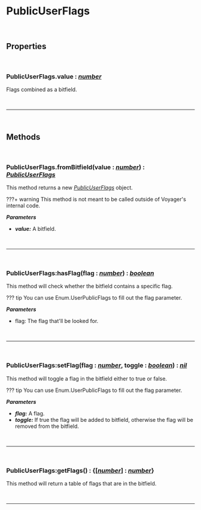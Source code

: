 # PublicUserFlags

<br />

## Properties

<br />

### **PublicUserFlags.value :** [*number*](https://create.roblox.com/docs/scripting/luau/numbers)
Flags combined as a bitfield.

<br />

---

<br />

## Methods

<br />

### **PublicUserFlags.fromBitfield**(value **:** [*number*](https://create.roblox.com/docs/scripting/luau/numbers)) **:** [*PublicUserFlags*](PublicUserFlags.md)
This method returns a new [*PublicUserFlags*](PublicUserFlags.md) object.

???+ warning
    This method is not meant to be called outside of Voyager's internal code.

***Parameters***

- ***value:*** A bitfield.

<br />

---

<br />

### **PublicUserFlags:hasFlag**(flag **:** [*number*](https://create.roblox.com/docs/scripting/luau/numbers)) **:** [*boolean*](https://create.roblox.com/docs/scripting/luau/booleans)
This method will check whether the bitfield contains a specific flag.

??? tip
    You can use Enum.UserPublicFlags to fill out the flag parameter.

***Parameters***

- flag: The flag that'll be looked for.

<br />

---

<br />

### **PublicUserFlags:setFlag**(flag **:** [*number*](https://create.roblox.com/docs/scripting/luau/numbers), toggle **:** [*boolean*](https://create.roblox.com/docs/scripting/luau/booleans)) **:** [*nil*](https://create.roblox.com/docs/scripting/luau/nil)
This method will toggle a flag in the bitfield either to true or false.

??? tip
    You can use Enum.UserPublicFlags to fill out the flag parameter.

***Parameters***

- ***flag:*** A flag.
- ***toggle:*** If true the flag will be added to bitfield, otherwise the flag will be removed from the bitfield.

<br />

---

<br />

### **PublicUserFlags:getFlags**() **:** {[[*number*](https://create.roblox.com/docs/scripting/luau/numbers)] **:** [*number*](https://create.roblox.com/docs/scripting/luau/numbers)}
This method will return a table of flags that are in the bitfield.

<br />

---

<br />